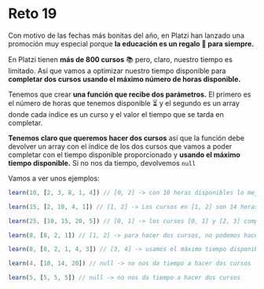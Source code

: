 # Reto 19

Con motivo de las fechas más bonitas del año, en Platzi han lanzado una promoción muy especial porque **la educación es un regalo 🎁 para siempre.**

En Platzi tienen **más de 800 cursos** 📚 pero, claro, nuestro tiempo es limitado. Así que vamos a optimizar nuestro tiempo disponible para **completar dos cursos usando el máximo número de horas disponible.**

Tenemos que crear **una función que recibe dos parámetros.** El primero es el número de horas que tenemos disponible ⏳ y el segundo es un array donde cada índice es un curso y el valor el tiempo que se tarda en completar.

**Tenemos claro que queremos hacer dos cursos** así que la función debe devolver un array con el índice de los dos cursos que vamos a poder completar con el tiempo disponible proporcionado y **usando el máximo tiempo disponible.** Si no nos da tiempo, devolvemos `null`

Vamos a ver unos ejemplos:

``` javascript
learn(10, [2, 3, 8, 1, 4]) // [0, 2] -> con 10 horas disponibles lo mejor es que completemos los cursos en el índice 0 y 2.

learn(15, [2, 10, 4, 1]) // [1, 2] -> Los cursos en [1, 2] son 14 horas, es la mejor opción.

learn(25, [10, 15, 20, 5]) // [0, 1] -> los cursos [0, 1] y [2, 3] completan exactamente con 25 horas pero siempre devolvemos el primero que encontremos

learn(8, [8, 2, 1]) // [1, 2] -> para hacer dos cursos, no podemos hacer el de 8 horas, así que devolvemos el de 1 y 2.

learn(8, [8, 2, 1, 4, 3]) // [3, 4] -> usamos el máximo tiempo disponible así que [3, 4] usa 7 horas y el [1, 2] sólo usaría 3 horas.

learn(4, [10, 14, 20]) // null -> no nos da tiempo a hacer dos cursos

learn(5, [5, 5, 5]) // null -> no nos da tiempo a hacer dos cursos
```
